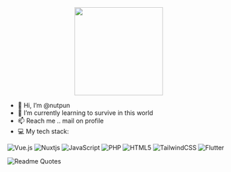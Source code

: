 <div id="header" align="center">
  <img src="https://media.giphy.com/media/l1J9MU7JDGBu8VQwU/giphy.gif" width="200"/>
</div>

- 👋 Hi, I’m @nutpun
- 🌱 I’m currently learning to survive in this world
- 📫 Reach me .. mail on profile
- 💻 My tech stack:
  
![Vue.js](https://img.shields.io/badge/vuejs-%2335495e.svg?style=for-the-badge&logo=vuedotjs&logoColor=%234FC08D) ![Nuxtjs](https://img.shields.io/badge/Nuxt-002E3B?style=for-the-badge&logo=nuxtdotjs&logoColor=#00DC82) ![JavaScript](https://img.shields.io/badge/javascript-%23323330.svg?style=for-the-badge&logo=javascript&logoColor=%23F7DF1E) ![PHP](https://img.shields.io/badge/php-%23777BB4.svg?style=for-the-badge&logo=php&logoColor=white) ![HTML5](https://img.shields.io/badge/html5-%23E34F26.svg?style=for-the-badge&logo=html5&logoColor=white) ![TailwindCSS](https://img.shields.io/badge/tailwindcss-%2338B2AC.svg?style=for-the-badge&logo=tailwind-css&logoColor=white) 	![Flutter](https://img.shields.io/badge/Flutter-%2302569B.svg?style=for-the-badge&logo=Flutter&logoColor=white)

![Readme Quotes](https://quotes-github-readme.vercel.app/api?type=horizontal&theme=algolia&border=true)
